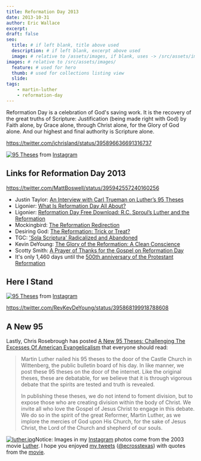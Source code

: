 ```yaml
---
title: Reformation Day 2013
date: 2013-10-31
author: Eric Wallace
excerpt: 
draft: false
seo:
  title: # if left blank, title above used
  description: # if left blank, excerpt above used
  image: # relative to /assets/images, if blank, uses -> /src/assets/images/meta/default.png
images: # relative to /src/assets/images/
  feature: # used for hero
  thumb: # used for collections listing view
  slide:
tags:
    - martin-luther
    - reformation-day
---
```


Reformation Day is a celebration of God's saving work. It is the recovery of the great truths of Scripture: Justification (being made right with God) by Faith alone, by Grace alone, through Christ alone, for the Glory of God alone. And our highest and final authority is Scripture alone.

https://twitter.com/jchrisland/status/395896636691316737

[![95 Theses](images/ed40df3c425211e3acaf22000ae80c8d_8.jpg)](http://instagram.com/p/gI_Aj5t87k/) from [Instagram](http://instagram.com/p/gI_Aj5t87k/)

## Links for Reformation Day 2013

https://twitter.com/MattBoswell/status/395942557240160256

- Justin Taylor: [An Interview with Carl Trueman on Luther’s 95 Theses](http://thegospelcoalition.org/blogs/justintaylor/2013/10/31/an-interview-with-carl-trueman-on-luthers-95-theses/?utm_source=feedburner&utm_medium=feed&utm_campaign=Feed%3A+between2worlds+%28Between+Two+Worlds%29)
- Ligonier: [What Is Reformation Day All About?](http://www.ligonier.org/blog/what-reformation-day-all-about/)
- Ligonier: [Reformation Day Free Download: R.C. Sproul’s Luther and the Reformation](http://www.ligonier.org/blog/reformation-day-free-download-rc-sprouls-luther-and-reformation/)
- Mockingbird: [The Reformation Redirection](http://www.mbird.com/2013/10/the-reformation-redirection/)
- Desiring God: [The Reformation: Trick or Treat?](http://www.desiringgod.org/blog/posts/the-reformation-trick-or-treat)
- TGC: ['Sola Scriptura' Radicalized and Abandoned](http://thegospelcoalition.org/blogs/tgc/2013/10/31/sola-scriptura-radicalized-and-abandoned/)
- Kevin DeYoung: [The Glory of the Reformation: A Clean Conscience](http://thegospelcoalition.org/blogs/kevindeyoung/2013/10/31/the-glory-of-the-reformation-a-clean-conscience/)
- Scotty Smith: [A Prayer of Thanks for the Gospel on Reformation Day](http://thegospelcoalition.org/blogs/scottysmith/2013/10/31/a-prayer-of-thanks-for-the-gospel-on-reformation-day/)
- It's only 1,460 days until the [500th anniversary of the Protestant Reformation](http://reformation500.ligonier.org)

## Here I Stand

[![95 Theses](images/1208251_1428684347355592_1995520125_n.jpg)](http://instagram.com/p/gHy6PlN8ze/) from [Instagram](http://instagram.com/p/gHy6PlN8ze/)

https://twitter.com/RevKevDeYoung/status/395868199918788608

## A New 95

Lastly, Chris Rosebrough has posted [A New 95 Theses: Challenging The Excesses Of American Evangelicalism](http://www.fightingforthefaith.com/a-new-95-theses-challenging-the-excesses-of-american-evangelicalism.html) that everyone should read:

> Martin Luther nailed his 95 theses to the door of the Castle Church in Wittenberg, the public bulletin board of his day. In like manner, we post these 95 theses on the door of the internet. Like the original theses, these are debatable, for we believe that it is through vigorous debate that the spirits are tested and truth is revealed.
> 
> In publishing these theses, we do not intend to foment division, but to expose those who are creating division within the body of Christ. We invite all who love the Gospel of Jesus Christ to engage in this debate. We do so in the spirit of the great Reformer, Martin Luther, as we implore the mercies of God upon His Church, for the sake of Jesus Christ, the Lord of the Church and shepherd of our souls.

[![luther.jpg](images/luther.jpg)](http://www.amazon.com/Luther-Joseph-Fiennes/dp/B0002C9D9U/ecrosstexas-20/)Notice: Images in my [Instagram](http://instagram.com/ecrosstexas/) photos come from the 2003 movie [Luther](http://www.amazon.com/Luther-Joseph-Fiennes/dp/B0002C9D9U/ecrosstexas-20/). I hope you enjoyed [my tweets](http://twitter.com/ecrosstexas/) ([@ecrosstexas](http://twitter.com/ecrosstexas/)) with quotes from the [movie](http://www.amazon.com/Luther-Joseph-Fiennes/dp/B0002C9D9U/ecrosstexas-20/).

